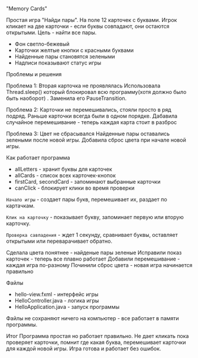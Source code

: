 "Memory Cards"

Простая игра "Найди пары". На поле 12 карточек с буквами. Игрок кликает на две карточки - если буквы совпадают, они остаются открытыми. Цель - найти все пары.

- Фон светло-бежевый
- Карточки желтые кнопки с красными буквами  
- Найденные пары становятся зелеными
- Надписи показывают статус игры

Проблемы и решения

Проблема 1: Вторая карточка не проявлялась
Использовала Thread.sleep() который блокировал всю программу(хотя должно было быть наоборот) . Заменила его PauseTransition.

Проблема 2: Карточки не перемешивались, стояли просто в ряд подряд.
Раньше карточки всегда были в одном порядке. Дабавила случайное перемешивание - теперь каждая карта стоит в разброс

Проблема 3: Цвет не сбрасывался
Найденные пары оставались зелеными после новой игры. Добавила сброс цвета при начале новой игры.

Как работает программа

- allLetters - хранит буквы для карточек
- allCards - список всех карточек-кнопок  
- firstCard, secondCard - запоминают выбранные карточки
- canClick - блокирует клики во время проверки


``Начало игры`` - создает пары букв, перемешивает их, раздает по картачкам.

``Клик на карточку`` - показывает букву, запоминает первую или вторую карточку.

``Проверка савпадения`` - ждет 1 секунду, сравнивает буквы, оставляет открытыми или переварачивает обратно.

Сделала цвета понятнее - найденые пары зеленые
Исправили показ карточек - теперь все плавно работает
Добавили перемешивание - каждая игра по-разному
Починили сброс цвета - новая игра начинается правильно

Файлы
- hello-view.fxml - интерфейс игры
- HelloController.java - логика игры  
- HelloApplication.java - запуск программы

Файлы не сохраняют ничего на компьютер - все работает в памяти программы.

Итог
Программа простая но работает правильно. Не дает кликать пока проверяет карточки, помнит где какая буква, перемешивает карточки для каждой новой игры. Игра готова и работает без ошибок.
